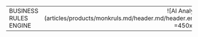 |   |   | 
|:------|----------:|
| BUSINESS RULES ENGINE | ![AI Analytics](articles/products/monkruls.md/header.md/header.en.png =450x460) |
